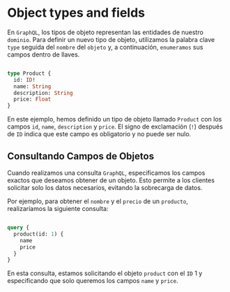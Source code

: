 # Object types and fields

En `GraphQL`, los tipos de objeto representan las entidades de nuestro `dominio`. Para definir un nuevo tipo de objeto, utilizamos la palabra clave `type` seguida del `nombre` del `objeto` y, a continuación, `enumeramos` sus campos dentro de llaves.

```GraphQL

type Product {
  id: ID!
  name: String
  description: String
  price: Float
}
```

En este ejemplo, hemos definido un tipo de objeto llamado `Product` con los campos `id`, `name`, `description` y `price`. El signo de exclamación (`!`) después de `ID` indica que este campo es obligatorio y no puede ser nulo.

## Consultando Campos de Objetos

Cuando realizamos una consulta `GraphQL`, especificamos los campos exactos que deseamos obtener de un objeto. Esto permite a los clientes solicitar solo los datos necesarios, evitando la sobrecarga de datos.

Por ejemplo, para obtener el `nombre` y el `precio` de un `producto`, realizaríamos la siguiente consulta:

```GraphQL

query {
  product(id: 1) {
    name
    price
  }
}
```

En esta consulta, estamos solicitando el objeto `product` con el `ID` 1 y especificando que solo queremos los campos `name` y `price`.
